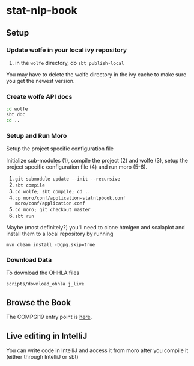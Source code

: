 # stat-nlp-book

## Setup

### Update wolfe in your local ivy repository

1. in the `wolfe` directory, do `sbt publish-local`

You may have to delete the wolfe directory in the ivy cache to make sure you get the newest version.

### Create wolfe API docs

```sh
cd wolfe
sbt doc
cd ..
```

### Setup and Run Moro

Setup the project specific configuration file 

Initialize sub-modules (1), compile the project (2) and wolfe (3), setup the project specific configuration file (4) and run moro (5-6).

1. `git submodule update --init --recursive`
2. `sbt compile`
3. `cd wolfe; sbt compile; cd ..`
4. `cp moro/conf/application-statnlpbook.conf moro/conf/application.conf`
4. `cd moro; git checkout master`
5. `sbt run`

Maybe (most definitely?) you'll need to clone htmlgen and scalaplot and install them to a local repository by running

    mvn clean install -Dgpg.skip=true

### Download Data
To download the OHHLA files

    scripts/download_ohhla j_live

## Browse the Book

The COMPGI19 entry point is [here](http://localhost:9000/template/statnlpbook/04_compgi19/02_overview).

## Live editing in IntelliJ

You can write code in IntelliJ and access it from moro after you compile it (either through IntelliJ or sbt)




